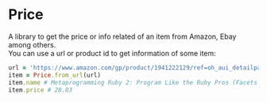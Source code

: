 # Price
A library to get the price or info related of an item from Amazon, Ebay among others.  
You can use a url or product id to get information of some item:

```rb
url = 'https://www.amazon.com/gp/product/1941222129/ref=oh_aui_detailpage_o01_s00?ie=UTF8&psc=1'
item = Price.from_url(url)
item.name # Metaprogramming Ruby 2: Program Like the Ruby Pros (Facets of Ruby)
item.price # 28.03
```
